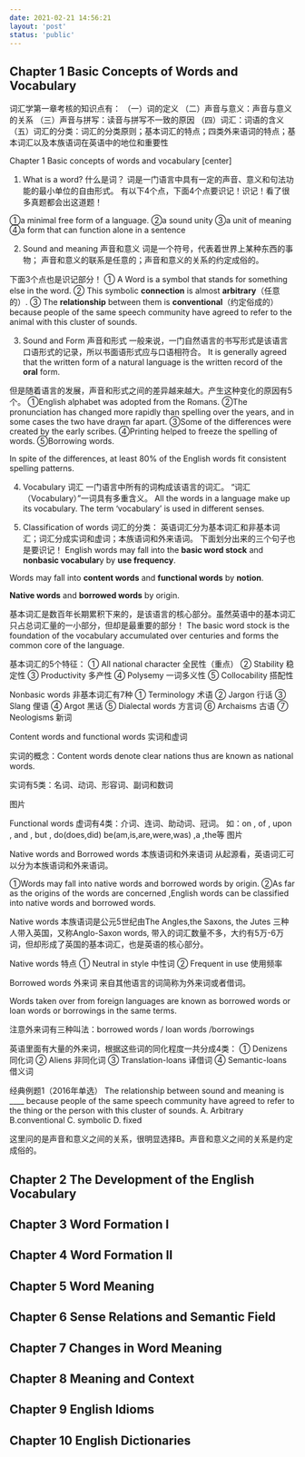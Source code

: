 ```yaml
---
date: 2021-02-21 14:56:21
layout: 'post'
status: 'public'
---
```

## Chapter 1    Basic Concepts of Words and Vocabulary
词汇学第一章考核的知识点有：
（一）词的定义
（二）声音与意义：声音与意义的关系
（三）声音与拼写：读音与拼写不一致的原因
（四）词汇：词语的含义
（五）词汇的分类：词汇的分类原则；基本词汇的特点；四类外来语词的特点；基本词汇以及本族语词在英语中的地位和重要性
 
Chapter 1 Basic concepts of words and vocabulary [center]

1. What is a word? 什么是词？
词是一门语言中具有一定的声音、意义和句法功能的最小单位的自由形式。
有以下4个点，下面4个点要识记！识记！看了很多真题都会出这道题！

①a minimal free form of a language.
②a sound unity
③a unit of meaning
④a form that can function alone in a sentence
 
 
2. Sound and meaning 声音和意义
词是一个符号，代表着世界上某种东西的事物；
声音和意义的联系是任意的；声音和意义的关系的约定成俗的。

下面3个点也是识记部分！
① A Word is a symbol that stands for something else in the word.
② This symbolic **connection** is almost **arbitrary**（任意的）.
③ The **relationship** between them is **conventional**（约定俗成的） because people of the same speech community have agreed to refer to the animal with this cluster of sounds.
 

3. Sound and Form 声音和形式
一般来说，一门自然语言的书写形式是该语言口语形式的记录，所以书面语形式应与口语相符合。
It is generally agreed that the written form of a natural language is the written record of the **oral** form.

但是随着语言的发展，声音和形式之间的差异越来越大。产生这种变化的原因有5个。
①English alphabet was adopted from the Romans.
②The pronunciation has changed more rapidly than spelling over the years, and in some cases the two have drawn far apart.
③Some of the differences were created by the early scribes.
④Printing helped to freeze the spelling of words.
⑤Borrowing words.
 
In spite of the differences, at least 80% of the English words fit consistent spelling patterns.
 

4. Vocabulary 词汇
一门语言中所有的词构成该语言的词汇。
“词汇（Vocabulary）”一词具有多重含义。
All the words in a language make up its vocabulary.
The term ‘vocabulary’ is used in different senses.
 

5. Classification of words 词汇的分类：
英语词汇分为基本词汇和非基本词汇；词汇分成实词和虚词；本族语词和外来语词。
下面划分出来的三个句子也是要识记！
English words may fall into the **basic word stock** and **nonbasic vocabular**y by **use frequency**.

Words may fall into **content words** and **functional words** by **notion**.

**Native words** and **borrowed words** by origin.
 
基本词汇是数百年长期累积下来的，是该语言的核心部分。虽然英语中的基本词汇只占总词汇量的一小部分，但却是最重要的部分！
The basic word stock is the foundation of the vocabulary accumulated over centuries and forms the common core of the language.
 
基本词汇的5个特征：
① All national character 全民性（重点）
② Stability 稳定性
③ Productivity 多产性
④ Polysemy 一词多义性
⑤ Collocability 搭配性
 
Nonbasic words 非基本词汇有7种
① Terminology 术语
② Jargon 行话
③ Slang 俚语
④ Argot 黑话
⑤ Dialectal words 方言词
⑥ Archaisms 古语
⑦ Neologisms 新词
 
Content words and functional words 实词和虚词

实词的概念：Content words denote clear nations thus are known as national words.
 
实词有5类：名词、动词、形容词、副词和数词
 
图片
 
 Functional words 虚词有4类：介词、连词、助动词、冠词。
如：on , of , upon , and , but , do(does,did) be(am,is,are,were,was) ,a ,the等
图片

Native words and Borrowed words 
本族语词和外来语词
从起源看，英语词汇可以分为本族语词和外来语词。

①Words may fall into native words and borrowed words by origin.
②As far as the origins of the words are concerned ,English words can be classified into native words and borrowed words.
 
 
Native words 本族语词是公元5世纪由The Angles,the Saxons, the Jutes 三种人带入英国，又称Anglo-Saxon words, 带入的词汇数量不多，大约有5万-6万词，但却形成了英国的基本词汇，也是英语的核心部分。

Native words 特点
① Neutral in style 中性词
② Frequent in use 使用频率
 
Borrowed words 外来词
来自其他语言的词简称为外来词或者借词。

Words taken over from foreign languages are known as borrowed words or loan words or borrowings in the same terms.

注意外来词有三种叫法：borrowed words / loan words /borrowings
 
英语里面有大量的外来词，根据这些词的同化程度一共分成4类：
① Denizens 同化词
② Aliens 非同化词
③ Translation-loans 译借词
④ Semantic-loans 借义词
 
 
经典例题1（2016年单选）
The relationship between sound and meaning is ____ because people of the same speech community have agreed to refer to the thing or the person with this cluster of sounds.
A. Arbitrary      B.conventional     C. symbolic    D. fixed
 
这里问的是声音和意义之间的关系，很明显选择B。声音和意义之间的关系是约定成俗的。

## Chapter 2    The Development of the English Vocabulary
## Chapter 3    Word Formation Ⅰ
## Chapter 4    Word Formation Ⅱ
## Chapter 5    Word Meaning
## Chapter 6    Sense Relations and Semantic Field
## Chapter 7    Changes in Word Meaning
## Chapter 8    Meaning and Context
## Chapter 9    English Idioms
## Chapter 10    English Dictionaries